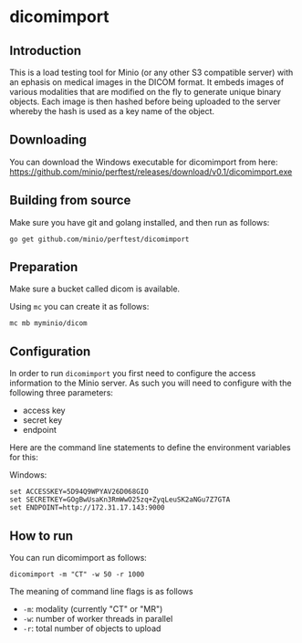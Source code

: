
# dicomimport 

## Introduction

This is a load testing tool for Minio (or any other S3 compatible server) with an ephasis on medical images in the DICOM format. It embeds images of various modalities that are modified on the fly to generate unique binary objects. Each image is then hashed before being uploaded to the server whereby the hash is used as a key name of the object.

## Downloading 

You can download the Windows executable for dicomimport from here: https://github.com/minio/perftest/releases/download/v0.1/dicomimport.exe

## Building from source

Make sure you have git and golang installed, and then run as follows:

```
go get github.com/minio/perftest/dicomimport
```

## Preparation

Make sure a bucket called dicom is available.

Using `mc` you can create it as follows:

```
mc mb myminio/dicom
```

## Configuration

In order to run `dicomimport` you first need to configure the access information to the Minio server. As such you will need to configure with the following three parameters:

- access key
- secret key 
- endpoint

Here are the command line statements to define the environment variables for this: 

Windows:
```
set ACCESSKEY=5D94Q9WPYAV26D068GIO
set SECRETKEY=GOgBwUsaKn3RmWwO25zq+ZyqLeuSK2aNGu7Z7GTA
set ENDPOINT=http://172.31.17.143:9000
```

## How to run

You can run dicomimport as follows:

```
dicomimport -m "CT" -w 50 -r 1000
```

The meaning of command line flags is as follows

- `-m`: modality (currently "CT" or "MR")
- `-w`: number of worker threads in parallel
- `-r`: total number of objects to upload
